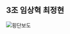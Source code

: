 ## 3조 임상혁 최정현
![횡단보도](https://user-images.githubusercontent.com/101264423/165744025-fd864a22-3344-4c55-afde-796810f0fea2.jpg)
